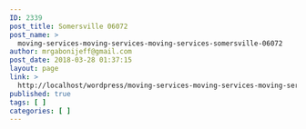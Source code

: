 ```yaml
---
ID: 2339
post_title: Somersville 06072
post_name: >
  moving-services-moving-services-moving-services-somersville-06072
author: mrgabonijeff@gmail.com
post_date: 2018-03-28 01:37:15
layout: page
link: >
  http://localhost/wordpress/moving-services-moving-services-moving-services-somersville-06072/
published: true
tags: [ ]
categories: [ ]
---
```

